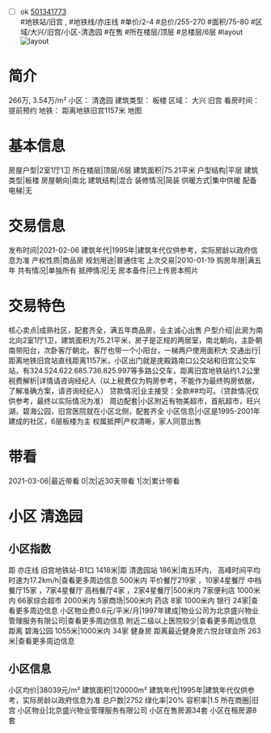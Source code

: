 - [ ] ok [501341773](https://bj.5i5j.com/ershoufang/501341773.html)  
 #地铁站/旧宫 ,  #地铁线/亦庄线
#单价/2-4 #总价/255-270 #面积/75-80   #区域/大兴/旧宫/小区-清逸园 #在售 #所在楼层/顶层 #总楼层/6层 #layout 
![layout](http://image2a.5i5j.com/bdir/layout/8f9cfbb2a5c246d081b2d65e5d22e2e8.jpg_P5.jpg) 
# 简介 
 266万,  3.54万/m² 
小区： 清逸园
建筑类型： 板楼
区域： 大兴 旧宫
看房时间： 提前预约
地铁： 距离地铁旧宫1157米 地图
# 基本信息 
 房屋户型|2室1厅1卫
所在楼层|顶层/6层
建筑面积|75.21平米
户型结构|平层
建筑类型|板楼
房屋朝向|南北
建筑结构|混合
装修情况|简装
供暖方式|集中供暖
配备电梯|无
# 交易信息 
 发布时间|2021-02-06
建筑年代|1995年|建筑年代仅供参考，实际房龄以政府信息为准
产权性质|商品房
规划用途|普通住宅
上次交易|2010-01-19
购房年限|满五年
共有情况|单独所有
抵押情况|无
房本备件|已上传房本照片
# 交易特色 
 核心卖点|成熟社区，配套齐全，满五年商品房，业主诚心出售
户型介绍|此房为南北向2室1厅1卫，建筑面积为75.21平米，房子是正规的两居室，南北朝向，主卧朝南带阳台，次卧客厅朝北，客厅也带一个小阳台，一梯两户使用面积大
交通出行|距离地铁旧宫站直线距离1157米，小区出门就是庑殿路南口公交站和旧宫公交车站，有324.524.622.685.736.825.997等多路公交车，距离旧宫地铁站约1.2公里
税费解析|详情请咨询经纪人（以上税费仅为购房参考，不能作为最终购房依据，了解准确方案，请咨询经纪人）
贷款情况|业主接受：全款##均可。（贷款情况仅供参考，最终以实际情况为准）
周边配套|小区附近有物美超市，首航超市，旺兴湖，碧海公园，旧宫医院就在小区北侧，配套齐全
小区信息|小区是1995-2001年建成的社区，6层板楼为主
权属抵押|产权清晰，家人同意出售
# 带看 
 2021-03-06|最近带看	 0|次|近30天带看	 1|次|累计带看
# 小区 清逸园
## 小区指数 
 距 亦庄线 旧宫地铁站-B1口 1418米|距 清逸园站 186米|南五环内， 高峰时间平均时速为17.2km/h|查看更多周边信息
500米内 平价餐厅219家 ，10家4星餐厅
中档餐厅15家 ，7家4星餐厅
高档餐厅4家 ，2家4星餐厅|500米内 7家便利店
1000米内 66家综合超市
2000米内 5家商场|500米内 药店 8家
1000米内 银行 24家|查看更多周边信息
小区物业费0.6元/平米/月|1997年建成|物业公司为北京盛兴物业管理服务有限公司|查看更多周边信息
附近二级以上医院较少|查看更多周边信息
距离 碧海公园 1055米|1000米内 34家 健身房
距离最近健身房六悦台球会所 263米|查看更多周边信息
## 小区信息 
 小区均价|38039元/m²
建筑面积|120000m²
建筑年代|1995年|建筑年代仅供参考，实际房龄以政府信息为准
总户数|2752
绿化率|20%
容积率|1.5
所在商圈|旧宫
小区物业|北京盛兴物业管理服务有限公司
小区在售房源34套
小区在租房源8套
